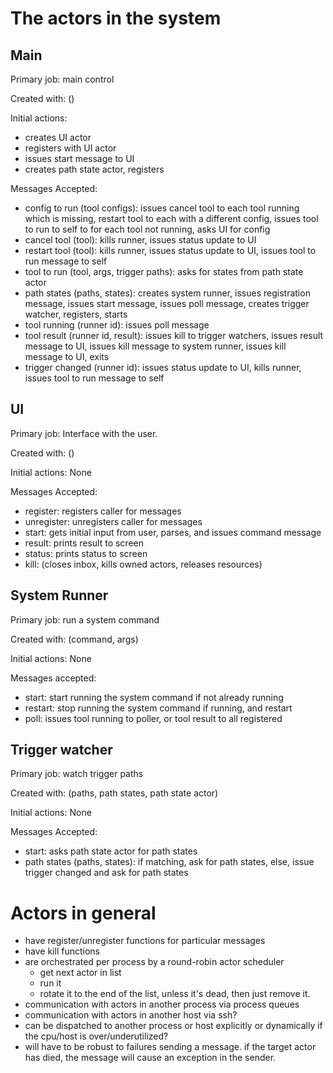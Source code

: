 # The actors in the system


## Main

Primary job: main control

Created with: ()

Initial actions:
* creates UI actor
* registers with UI actor
* issues start message to UI
* creates path state actor, registers 

Messages Accepted:
* config to run (tool configs): issues cancel tool to each tool running which is missing, restart tool to each with a different config, issues tool to run to self to for each tool not running, asks UI for config
* cancel tool (tool): kills runner, issues status update to UI
* restart tool (tool): kills runner, issues status update to UI, issues tool to run message to self
* tool to run (tool, args, trigger paths): asks for states from path state actor
* path states (paths, states): creates system runner, issues registration message, issues start message, issues poll message, creates trigger watcher, registers, starts
* tool running (runner id): issues poll message
* tool result (runner id, result): issues kill to trigger watchers, issues result message to UI, issues kill message to system runner, issues kill message to UI, exits
* trigger changed (runner id): issues status update to UI, kills runner, issues tool to run message to self


## UI

Primary job: Interface with the user.

Created with: ()

Initial actions: None

Messages Accepted:
* register: registers caller for messages
* unregister: unregisters caller for messages
* start: gets initial input from user, parses, and issues command message
* result: prints result to screen
* status: prints status to screen
* kill: (closes inbox, kills owned actors, releases resources)


## System Runner

Primary job: run a system command

Created with: (command, args)

Initial actions: None

Messages accepted:
* start: start running the system command if not already running
* restart: stop running the system command if running, and restart
* poll: issues tool running to poller, or tool result to all registered


## Trigger watcher

Primary job: watch trigger paths

Created with: (paths, path states, path state actor)

Initial actions: None

Messages Accepted:
* start: asks path state actor for path states
* path states (paths, states): if matching, ask for path states, else, issue trigger changed and ask for path states


# Actors in general

* have register/unregister functions for particular messages
* have kill functions
* are orchestrated per process by a round-robin actor scheduler
    * get next actor in list
    * run it
    * rotate it to the end of the list, unless it's dead, then just remove it.
* communication with actors in another process via process queues
* communication with actors in another host via ssh?
* can be dispatched to another process or host explicitly or dynamically if the cpu/host is over/underutilized?
* will have to be robust to failures sending a message.  if the target actor has died, the message will cause an exception in the sender.
